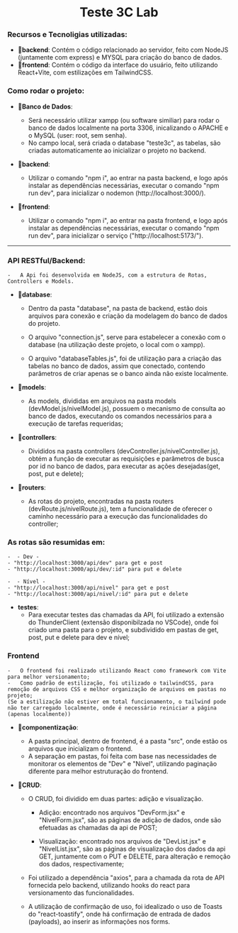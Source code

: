 <h1 align="center"> Teste 3C Lab </h1>

### **Recursos e Tecnoligias utilizadas:**

- 📂**backend**: Contém o código relacionado ao servidor, feito com NodeJS (juntamente com express) e MYSQL para criação do banco de dados.
- 📂**frontend**: Contém o código da interface do usuário, feito utilizando React+Vite, com estilizações em TailwindCSS.

### **Como rodar o projeto:**

- 📂**Banco de Dados**:

  - Será necessário utilizar xampp (ou software similiar) para rodar o banco de dados localmente na porta 3306, inicalizando o APACHE e o MySQL
    (user: root, sem senha).
  - No campo local, será criada o database "teste3c", as tabelas, são criadas automaticamente ao inicializar o projeto no backend.

- 📂**backend**:

  - Utilizar o comando "npm i", ao entrar na pasta backend, e logo após instalar as dependências necessárias, executar o comando "npm run dev", para inicializar o nodemon (http://localhost:3000/).

- 📂**frontend**:
  - Utilizar o comando "npm i", ao entrar na pasta frontend, e logo após instalar as dependências necessárias, executar o comando "npm run dev", para inicializar o serviço ("http://localhost:5173/").

<hr align="center"/>

### **API RESTful/Backend:**

    -   A Api foi desenvolvida em NodeJS, com a estrutura de Rotas, Controllers e Models.

- 📂**database**:

  - Dentro da pasta "database", na pasta de backend, estão dois arquivos para conexão e criação da modelagem do banco de dados do projeto.

  - O arquivo "connection.js", serve para estabelecer a conexão com o database (na utilização deste projeto, o local com o xampp).

  - O arquivo "databaseTables.js", foi de utilização para a criação das tabelas no banco de dados, assim que conectado, contendo parâmetros de criar apenas se o banco ainda não existe localmente.

- 📂**models**:

  - As models, divididas em arquivos na pasta models (devModel.js/nivelModel.js), possuem o mecanismo de consulta ao banco de dados, executando os comandos necessários para a execução de tarefas requeridas;

- 📂**controllers**:

  - Divididos na pasta controllers (devController.js/nivelController.js), obtém a função de executar as requisições e parâmetros de busca por id no banco de dados, para executar as ações desejadas(get, post, put e delete);

- 📂**routers**:
  - As rotas do projeto, encontradas na pasta routers (devRoute.js/nivelRoute.js), tem a funcionalidade de oferecer o caminho necessário para a execução das funcionalidades do controller;

### **As rotas são resumidas em:**

    -  - Dev -
    - "http://localhost:3000/api/dev" para get e post
    - "http://localhost:3000/api/dev/:id" para put e delete

    -  - Nível -
    - "http://localhost:3000/api/nivel" para get e post
    - "http://localhost:3000/api/nivel/:id" para put e delete

- **testes**:
  - Para executar testes das chamadas da API, foi utilizado a extensão do ThunderClient (extensão disponibilzada no VSCode), onde foi criado uma pasta para o projeto, e subdividido em pastas de get, post, put e delete para dev e nível;

### **Frontend**

    -   O frontend foi realizado utilizando React como framework com Vite para melhor versionamento;
    -   Como padrão de estilização, foi utilizado o tailwindCSS, para remoção de arquivos CSS e melhor organização de arquivos em pastas no projeto;
    (Se a estilização não estiver em total funcionamento, o tailwind pode não ter carregado localmente, onde é necessário reiniciar a página (apenas localmente))

- 📂**componentização**:

  - A pasta principal, dentro de frontend, é a pasta "src", onde estão os arquivos que inicializam o frontend.
  - A separação em pastas, foi feita com base nas necessidades de monitorar os elementos de "Dev" e "Nível", utilizando paginação diferente para melhor estruturação do frontend.

- 📂**CRUD**:

  - O CRUD, foi dividido em duas partes: adição e visualização.

    - Adição: encontrado nos arquivos "DevForm.jsx" e "NivelForm.jsx", são as páginas de adição de dados, onde são efetuadas as chamadas da api de POST;

    - Visualização: encontrado nos arquivos de "DevList.jsx" e "NivelList.jsx", são as páginas de visualização dos dados da api GET, juntamente com o PUT e DELETE, para alteração e remoção dos dados, respectivamente;

  - Foi utilizado a dependência "axios", para a chamada da rota de API fornecida pelo backend, utilizando hooks do react para versionamento das funcionalidades.

  - A utilização de confirmação de uso, foi idealizado o uso de Toasts do "react-toastify", onde há confirmação de entrada de dados (payloads), ao inserir as informações nos forms.

